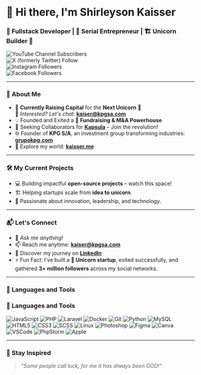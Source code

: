 # 👋 Hi there, I'm **Shirleyson Kaisser**  
### 🚀 Fullstack Developer | 🌟 Serial Entrepreneur | 🏗️ Unicorn Builder 🦄  

![YouTube Channel Subscribers](https://img.shields.io/youtube/channel/subscribers/UCdlCYjwvQ6xzDzXZrjv4llA?style=social&link=https%3A%2F%2Fwww.youtube.com%2F%40smkaisser)  
![X (formerly Twitter) Follow](https://img.shields.io/twitter/follow/smkaisser)  
![Instagram Followers](https://img.shields.io/badge/Instagram-2M%20Followers-E4405F?style=social&logo=instagram)  
![Facebook Followers](https://img.shields.io/badge/Facebook-1M%20Followers-1877F2?style=social&logo=facebook)  

---

### 🌟 About Me  
- 🔭 **Currently Raising Capital** for the **Next Unicorn** 🦄  
   📩 *Interested? Let's chat*: **kaiser@kpgsa.com**  
- 💡 Founded and Exited a 🦄 **Fundraising & M&A Powerhouse**  
- 🤝 Seeking Collaborators for [**Kapsula**](https://kapsula.com.br) – Join the revolution!  
- 🌐 Founder of **KPG S/A**, an investment group transforming industries: [**grupokpg.com**](https://grupokpg.com/)  
- 📝 Explore my world: [**kaisser.me**](https://kaisser.me/)  

---

### 🛠 My Current Projects  
- 💻 Building impactful **open-source projects** – watch this space!  
- 🏗 Helping startups scale from **idea to unicorn**.  
- 🌱 Passionate about innovation, leadership, and technology.  

---

### 📬 Let's Connect  
- 💬 *Ask me anything!*  
- 📫 Reach me anytime: **kaiser@kpgsa.com**  
- 📄 Discover my journey on [**LinkedIn**](https://www.linkedin.com/in/smkaisser/)  
- ⚡ Fun Fact: I’ve built a **🦄 Unicorn startup**, exited successfully, and gathered **3+ million followers** across my social networks.  

---

### 🔧 Languages and Tools  
### 🔧 Languages and Tools  
![JavaScript](https://img.shields.io/badge/-JavaScript-F7DF1E?logo=javascript&logoColor=black&style=flat) ![PHP](https://img.shields.io/badge/-PHP-777BB4?logo=php&logoColor=white&style=flat) ![Laravel](https://img.shields.io/badge/-Laravel-FF2D20?logo=laravel&logoColor=white&style=flat) ![Docker](https://img.shields.io/badge/-Docker-2496ED?logo=docker&logoColor=white&style=flat) ![Git](https://img.shields.io/badge/-Git-F05032?logo=git&logoColor=white&style=flat) ![Python](https://img.shields.io/badge/-Python-3776AB?logo=python&logoColor=white&style=flat) ![MySQL](https://img.shields.io/badge/-MySQL-4479A1?logo=mysql&logoColor=white&style=flat) ![HTML5](https://img.shields.io/badge/-HTML5-E34F26?logo=html5&logoColor=white&style=flat) ![CSS3](https://img.shields.io/badge/-CSS3-1572B6?logo=css3&logoColor=white&style=flat) ![SCSS](https://img.shields.io/badge/-SCSS-CC6699?logo=sass&logoColor=white&style=flat) ![Linux](https://img.shields.io/badge/-Linux-FCC624?logo=linux&logoColor=black&style=flat) ![Photoshop](https://img.shields.io/badge/-Photoshop-31A8FF?logo=adobe-photoshop&logoColor=white&style=flat) ![Figma](https://img.shields.io/badge/-Figma-F24E1E?logo=figma&logoColor=white&style=flat) ![Canva](https://img.shields.io/badge/-Canva-00C4CC?logo=canva&logoColor=white&style=flat) ![VSCode](https://img.shields.io/badge/-VSCode-007ACC?logo=visual-studio-code&logoColor=white&style=flat) ![PhpStorm](https://img.shields.io/badge/-PhpStorm-000000?logo=phpstorm&logoColor=white&style=flat) ![Apple](https://img.shields.io/badge/-Apple-000000?logo=apple&logoColor=white&style=flat)


---

### 🌟 Stay Inspired  
> *"Some people call luck, for me it has always been GOD!"*  
